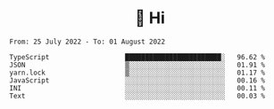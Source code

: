 <h1 align="center">👋 Hi</h1>
<!-- <h3 align="center">An enthusiastic frontend developer</h3> -->

<!--START_SECTION:waka-->

```text
From: 25 July 2022 - To: 01 August 2022

TypeScript                   ████████████████████████░   96.62 %
JSON                         ▒░░░░░░░░░░░░░░░░░░░░░░░░   01.91 %
yarn.lock                    ▒░░░░░░░░░░░░░░░░░░░░░░░░   01.17 %
JavaScript                   ░░░░░░░░░░░░░░░░░░░░░░░░░   00.16 %
INI                          ░░░░░░░░░░░░░░░░░░░░░░░░░   00.11 %
Text                         ░░░░░░░░░░░░░░░░░░░░░░░░░   00.03 %
```

<!--END_SECTION:waka-->

